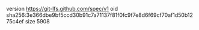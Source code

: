 version https://git-lfs.github.com/spec/v1
oid sha256:3e366dbe9bf5ccd30b91c7a71137f81f0fc9f7e8d6f69cf70af1d50b1275c4ef
size 5908
